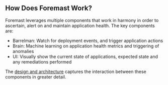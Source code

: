 ## How Does Foremast Work?

Foremast leverages multiple components that work in harmony in order to ascertain, alert on and maintain application health. The key components are:

- Barrelman: Watch for deployment events, and trigger application actions
- Brain: Machine learning on application health metrics and triggering of anomalies
- UI: Visually show the current state of applications, expected state and any remediations performed

The [design and architecture](https://github.intuit.com/dev-containers/foremast/blob/master/docs/design.md) captures the interaction between these components in greater detail.